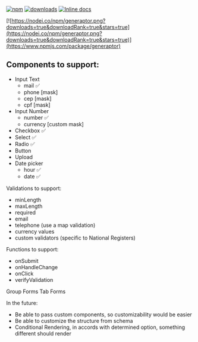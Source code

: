 
[![npm](https://img.shields.io/npm/v/generaptor.svg?maxAge=2592000)](https://www.npmjs.com/package/generaptor)
[![downloads](https://img.shields.io/npm/dt/generaptor.svg?maxAge=2592000)](https://www.npmjs.com/package/generaptor)
[![Inline docs](http://inch-ci.org/github/welitonderesende/generaptor.svg?branch=master)](http://inch-ci.org/github/welitonderesende/generaptor)

[![https://nodei.co/npm/generaptor.png?downloads=true&downloadRank=true&stars=true](https://nodei.co/npm/generaptor.png?downloads=true&downloadRank=true&stars=true)](https://www.npmjs.com/package/generaptor)


## Components to support:
- Input Text 
  - mail ✅
  - phone [mask]
  - cep [mask]
  - cpf [mask]
- Input Number
  - number ✅
  - currency [custom mask]
- Checkbox ✅
- Select ✅
- Radio ✅
- Button
- Upload
- Date picker 
  - hour ✅
  - date ✅

Validations to support: 
- minLength
- maxLength
- required 
- email 
- telephone (use a map validation)
- currency values
- custom validators (specific to National Registers)

Functions to support: 
- onSubmit
- onHandleChange
- onClick
- verifyValidation

Group Forms 
Tab Forms


In the future: 
- Be able to pass custom components, so customizability would be easier
- Be able to customize the structure from schema
- Conditional Rendering, in accords with determined option, something different should render
